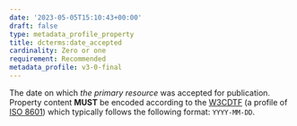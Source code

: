 ```yaml
---
date: '2023-05-05T15:10:43+00:00'
draft: false
type: metadata_profile_property
title: dcterms:date_accepted
cardinality: Zero or one
requirement: Recommended
metadata_profile: v3-0-final
---
```


The date on which *the primary resource* was accepted for publication. Property content **MUST** be encoded according to the [W3CDTF](https://www.w3.org/TR/NOTE-datetime) (a profile of [ISO 8601](https://www.iso.org/standard/40874.html)) which typically follows the following format: `YYYY-MM-DD`.
